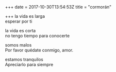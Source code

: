 +++
date = 2017-10-30T13:54:53Z
title = "cormorán"

+++ 
la vida es larga   
esperar por ti   
   
la vida es corta   
no tengo tiempo para conocerte   
   
somos malos   
Por favor quédate conmigo, amor.   
   
estamos tranquilos   
Apreciarlo para siempre  